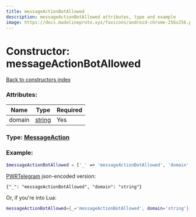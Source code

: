 ```yaml
---
title: messageActionBotAllowed
description: messageActionBotAllowed attributes, type and example
image: https://docs.madelineproto.xyz/favicons/android-chrome-256x256.png
---
```

# Constructor: messageActionBotAllowed  
[Back to constructors index](index.md)



### Attributes:

| Name     |    Type       | Required |
|----------|---------------|----------|
|domain|[string](../types/string.md) | Yes|



### Type: [MessageAction](../types/MessageAction.md)


### Example:

```php
$messageActionBotAllowed = ['_' => 'messageActionBotAllowed', 'domain' => 'string'];
```  

[PWRTelegram](https://pwrtelegram.xyz) json-encoded version:

```
{"_": "messageActionBotAllowed", "domain": "string"}
```


Or, if you're into Lua:

```lua
messageActionBotAllowed={_='messageActionBotAllowed', domain='string'}

```



